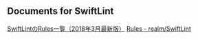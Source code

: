 ## Documents for SwiftLint

[SwiftLintのRules一覧（2018年3月最新版）](https://qiita.com/yuukiw00w/items/075253a868805227bc78)
[Rules - realm/SwiftLint](https://github.com/realm/SwiftLint/blob/master/Rules.md#variable-declaration-whitespace)
